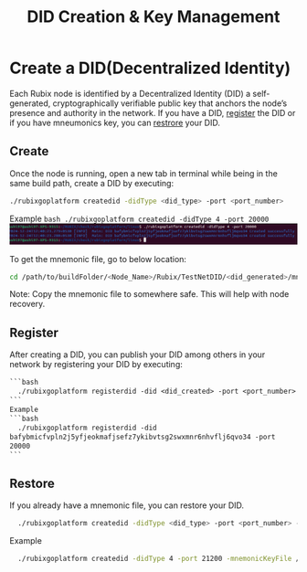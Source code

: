 ﻿---
title: DID Creation & Key Management
sidebar_label: DID Creation & Key Management
---

# Create a DID(Decentralized Identity)

Each Rubix node is identified by a Decentralized Identity (DID) a self-generated, cryptographically verifiable public key that anchors the node’s presence and authority in the network. If you have a DID, [register](#register) the DID or if you have mneumonics key, you can [restrore](#restore) your DID.

## Create
Once the node is running, open a new tab in terminal while being in the same build path, create a DID by executing:

   ```bash
   ./rubixgoplatform createdid -didType <did_type> -port <port_number>
   ```
   Example
    ```bash
    ./rubixgoplatform createdid -didType 4 -port 20000
    ```
    ![DID Creation](/img/didcreate.png)

   To get the mnemonic file, go to below location:
   ```bash
   cd /path/to/buildFolder/<Node_Name>/Rubix/TestNetDID/<did_generated>/mnemonic.txt
   ```
   Note: Copy the mnemonic file to somewhere safe. This will help with node recovery. 

## Register
After creating a DID, you can publish your DID among others in your network by registering your DID by executing:

    ```bash
      ./rubixgoplatform registerdid -did <did_created> -port <port_number>
    ```
    Example
    ```bash
      ./rubixgoplatform registerdid -did bafybmicfvpln2j5yfjeokmafjsefz7ykibvtsg2swxmnr6nhvflj6qvo34 -port 20000
    ```

## Restore
If you already have a mnemonic file, you can restore your DID.

```bash
  ./rubixgoplatform createdid -didType <did_type> -port <port_number> -mnemonicKeyFile <mnemonic_file_path> 
```
Example
```bash
  ./rubixgoplatform createdid -didType 4 -port 21200 -mnemonicKeyFile /home/rubix/Sai-Rubix/rubixgoplatform/linux/node12/Rubix/saimnemonic.txt
```

